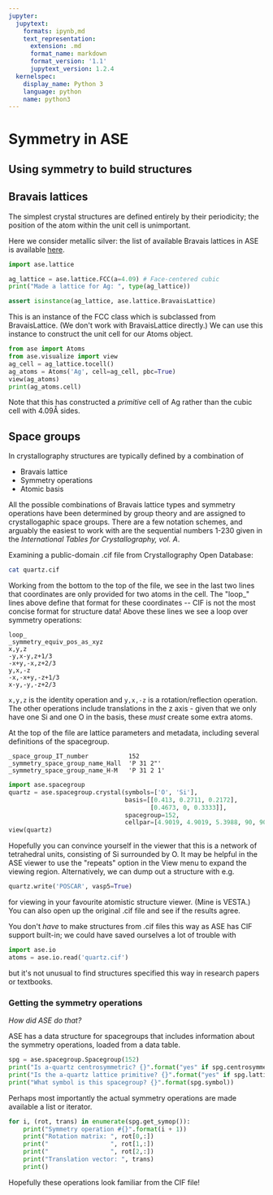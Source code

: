 ```yaml
---
jupyter:
  jupytext:
    formats: ipynb,md
    text_representation:
      extension: .md
      format_name: markdown
      format_version: '1.1'
      jupytext_version: 1.2.4
  kernelspec:
    display_name: Python 3
    language: python
    name: python3
---
```


# Symmetry in ASE


## Using symmetry to build structures


## Bravais lattices
The simplest crystal structures are defined entirely by their periodicity; the position of the atom within the unit cell is unimportant.

Here we consider metallic silver: the list of available Bravais lattices in ASE is available [here](https://wiki.fysik.dtu.dk/ase/ase/lattice.html#available-crystal-lattices).

```python
import ase.lattice

ag_lattice = ase.lattice.FCC(a=4.09) # Face-centered cubic
print("Made a lattice for Ag: ", type(ag_lattice))

assert isinstance(ag_lattice, ase.lattice.BravaisLattice)
```

This is an instance of the FCC class which is subclassed from BravaisLattice. (We don't work with BravaisLattice directly.) We can use this instance to construct the unit cell for our Atoms object.

```python
from ase import Atoms
from ase.visualize import view
ag_cell = ag_lattice.tocell()
ag_atoms = Atoms('Ag', cell=ag_cell, pbc=True)
view(ag_atoms)
print(ag_atoms.cell)
```

Note that this has constructed a *primitive* cell of Ag rather than the cubic cell with 4.09Å sides.


## Space groups


In crystallography structures are typically defined by a combination of
- Bravais lattice
- Symmetry operations
- Atomic basis

All the possible combinations of Bravais lattice types and symmetry operations have been determined by group theory and are assigned to crystallogaphic space groups. There are a few notation schemes, and arguably the easiest to work with are the sequential numbers 1-230 given in the *International Tables for Crystallography, vol. A*.


Examining a public-domain .cif file from Crystallography Open Database:

```bash
cat quartz.cif
```

<!-- #region -->
Working from the bottom to the top of the file, we see in the last two lines that coordinates are only provided for two atoms in the cell. The "loop_" lines above define that format for these coordinates -- CIF is not the most concise format for structure data! Above these lines we see a loop over symmetry operations:
```
loop_
_symmetry_equiv_pos_as_xyz
x,y,z
-y,x-y,z+1/3
-x+y,-x,z+2/3
y,x,-z
-x,-x+y,-z+1/3
x-y,-y,-z+2/3
```

`x,y,z` is the identity operation and `y,x,-z` is a rotation/reflection operation. The other operations include translations in the z axis - given that we only have one Si and one O in the basis, these *must* create some extra atoms.

At the top of the file are lattice parameters and metadata, including several definitions of the spacegroup.
```
_space_group_IT_number           152
_symmetry_space_group_name_Hall  'P 31 2"'
_symmetry_space_group_name_H-M   'P 31 2 1'
```
<!-- #endregion -->

```python
import ase.spacegroup
quartz = ase.spacegroup.crystal(symbols=['O', 'Si'],
                                basis=[[0.413, 0.2711, 0.2172],
                                       [0.4673, 0, 0.3333]],
                                spacegroup=152,
                                cellpar=[4.9019, 4.9019, 5.3988, 90, 90, 120])
view(quartz)
```

Hopefully you can convince yourself in the viewer that this is a network of tetrahedral units, consisting of Si surrounded by O. It may be helpful in the ASE viewer to use the "repeats" option in the View menu to expand the viewing region. Alternatively, we can dump out a structure with e.g.

```python
quartz.write('POSCAR', vasp5=True)
```

for viewing in your favourite atomistic structure viewer. (Mine is VESTA.) You can also open up the original .cif file and see if the results agree.

You don't *have* to make structures from .cif files this way as ASE has CIF support built-in; we could have saved ourselves a lot of trouble with

```python
import ase.io
atoms = ase.io.read('quartz.cif')
```

but it's not unusual to find structures specified this way in research papers or textbooks.


### Getting the symmetry operations
*How did ASE do that?*

ASE has a data structure for spacegroups that includes information about the symmetry operations, loaded from a data table.

```python
spg = ase.spacegroup.Spacegroup(152)
print("Is a-quartz centrosymmetric? {}".format("yes" if spg.centrosymmetric else "no"))
print("Is the a-quartz lattice primitive? {}".format("yes" if spg.lattice == 'P' else "no"))
print("What symbol is this spacegroup? {}".format(spg.symbol))
```

Perhaps most importantly the actual symmetry operations are made available a list or iterator.

```python
for i, (rot, trans) in enumerate(spg.get_symop()):
    print("Symmetry operation #{}".format(i + 1))
    print("Rotation matrix: ", rot[0,:])
    print("                 ", rot[1,:])
    print("                 ", rot[2,:])
    print("Translation vector: ", trans)
    print()
```

Hopefully these operations look familiar from the CIF file!
